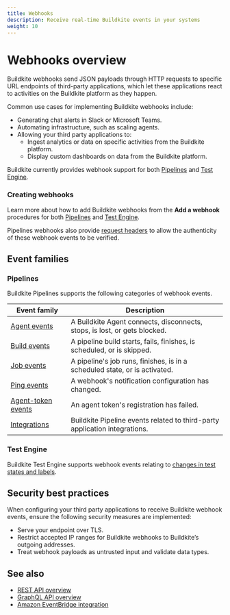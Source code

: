 ```yaml
---
title: Webhooks
description: Receive real-time Buildkite events in your systems
weight: 10
---
```


# Webhooks overview

Buildkite webhooks send JSON payloads through HTTP requests to specific URL endpoints of third-party applications, which let these applications react to activities on the Buildkite platform as they happen.

Common use cases for implementing Buildkite webhooks include:

- Generating chat alerts in Slack or Microsoft Teams.
- Automating infrastructure, such as scaling agents.
- Allowing your third party applications to:
    * Ingest analytics or data on specific activities from the Buildkite platform.
    * Display custom dashboards on data from the Buildkite platform.

Buildkite currently provides webhook support for both [Pipelines](/docs/apis/webhooks/pipelines) and [Test Engine](/docs/apis/webhooks/test-engine).

### Creating webhooks

Learn more about how to add Buildkite webhooks from the **Add a webhook** procedures for both [Pipelines](/docs/apis/webhooks/pipelines#add-a-webhook) and [Test Engine](/docs/apis/webhooks/test-engine#add-a-webhook).

Pipelines webhooks also provide [request headers](/docs/apis/webhooks/pipelines#http-headers) to allow the authenticity of these webhook events to be verified.

## Event families

### Pipelines

Buildkite Pipelines supports the following categories of webhook events.

| Event family | Description |
|--------------|-------------|
| [Agent events](/docs/apis/webhooks/pipelines/agent_events) | A Buildkite Agent connects, disconnects, stops, is lost, or gets blocked. |
| [Build events](/docs/apis/webhooks/pipelines/build_events) | A pipeline build starts, fails, finishes, is scheduled, or is skipped. |
| [Job events](/docs/apis/webhooks/pipelines/job_events) | A pipeline's job runs, finishes, is in a scheduled state, or is activated. |
| [Ping events](/docs/apis/webhooks/pipelines/ping_events) | A webhook's notification configuration has changed. |
| [Agent-token events](/docs/apis/webhooks/pipelines/agent_token_events) | An agent token's registration has failed. |
| [Integrations](/docs/apis/webhooks/pipelines/integrations) | Buildkite Pipeline events related to third-party application integrations. |

### Test Engine

Buildkite Test Engine supports webhook events relating to [changes in test states and labels](/docs/apis/webhooks/test-engine).

## Security best practices

When configuring your third party applications to receive Buildkite webhook events, ensure the following security measures are implemented:

- Serve your endpoint over TLS.
- Restrict accepted IP ranges for Buildkite webhooks to Buildkite’s outgoing addresses.
- Treat webhook payloads as untrusted input and validate data types.

## See also

- [REST API overview](/docs/apis/rest_api)
- [GraphQL API overview](/docs/apis/graphql_api)
- [Amazon EventBridge integration](/docs/pipelines/integrations/other/amazon_eventbridge)

